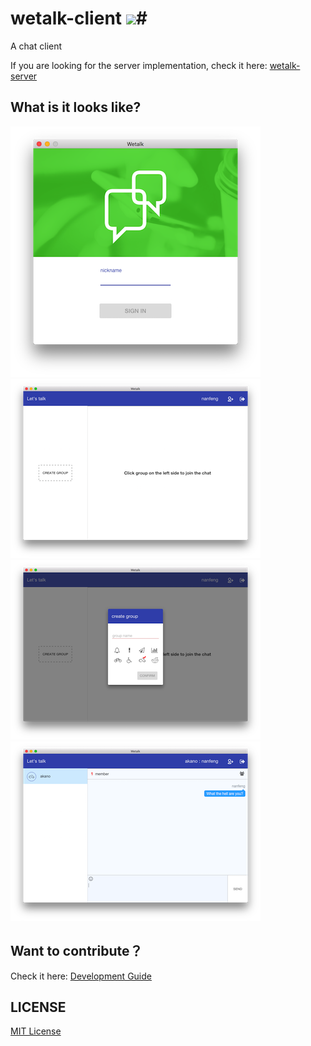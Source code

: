 # wetalk-client ![](http://img.shields.io/badge/version-v1.0.0-green.svg)#
A chat client

If you are looking for the server implementation, check it here: [wetalk-server](https://github.com/leftstick/wetalk-server)

## What is it looks like? ##

![](./docs/imgs/login.png)
![](./docs/imgs/mainboard.png)
![](./docs/imgs/creategroup.png)
![](./docs/imgs/talk.png)


## Want to contribute？ ##

Check it here: [Development Guide](./docs/start-guide.md)

## LICENSE ##

[MIT License](https://raw.githubusercontent.com/leftstick/wetalk-client/master/LICENSE)
